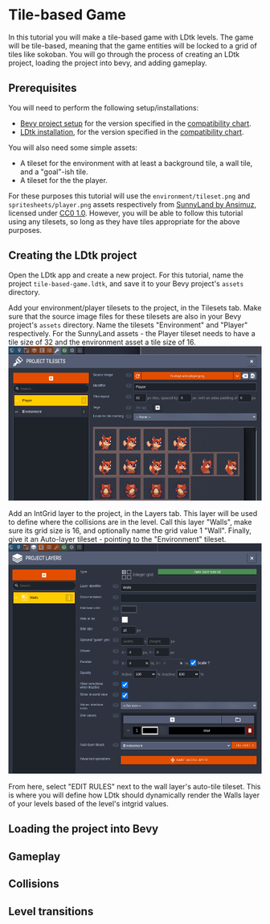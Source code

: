 # Tile-based Game
In this tutorial you will make a tile-based game with LDtk levels.
The game will be tile-based, meaning that the game entities will be locked to a grid of tiles like sokoban.
You will go through the process of creating an LDtk project, loading the project into bevy, and adding gameplay.

## Prerequisites
You will need to perform the following setup/installations:
- [Bevy project setup](https://bevyengine.org/learn/book/getting-started/setup/) for the version specified in the [compatibility chart](https://github.com/Trouv/bevy_ecs_ldtk#compatibility).
- [LDtk installation](https://ldtk.io/versions/), for the version specified in the [compatibility chart](https://github.com/Trouv/bevy_ecs_ldtk#compatibility).

You will also need some simple assets:
- A tileset for the environment with at least a background tile, a wall tile, and a "goal"-ish tile.
- A tileset for the the player.

For these purposes this tutorial will use the `environment/tileset.png` and `spritesheets/player.png` assets respectively from [SunnyLand by Ansimuz](https://ansimuz.itch.io/sunny-land-pixel-game-art), licensed under [CC0 1.0](https://creativecommons.org/publicdomain/zero/1.0/).
However, you will be able to follow this tutorial using any tilesets, so long as they have tiles appropriate for the above purposes.

## Creating the LDtk project
Open the LDtk app and create a new project.
For this tutorial, name the project `tile-based-game.ldtk`, and save it to your Bevy project's `assets` directory.

Add your environment/player tilesets to the project, in the Tilesets tab.
Make sure that the source image files for these tilesets are also in your Bevy project's `assets` directory.
Name the tilesets "Environment" and "Player" respectively.
For the SunnyLand assets - the Player tileset needs to have a tile size of 32 and the environment asset a tile size of 16.
![tilesets](tilesets.png)

Add an IntGrid layer to the project, in the Layers tab.
This layer will be used to define where the collisions are in the level.
Call this layer "Walls", make sure its grid size is 16, and optionally name the grid value 1 "Wall".
Finally, give it an Auto-layer tileset - pointing to the "Environment" tileset.
![wall-layer](wall-layer.png)

From here, select "EDIT RULES" next to the wall layer's auto-tile tileset.
This is where you will define how LDtk should dynamically render the Walls layer of your levels based of the level's intgrid values.




## Loading the project into Bevy

## Gameplay

## Collisions

## Level transitions
